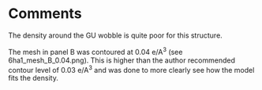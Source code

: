 # Comments

The density around the GU wobble is quite poor for this structure.

The mesh in panel B was contoured at 0.04 e/A<sup>3</sup> (see 6ha1_mesh_B_0.04.png). This is higher than the 
author recommended contour level of 0.03 e/A<sup>3</sup> and was done to more clearly see how the model fits the 
density. 
